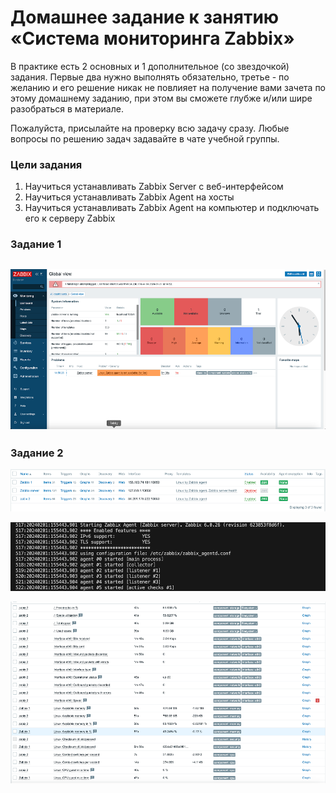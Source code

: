 # Домашнее задание к занятию «Система мониторинга Zabbix»

В практике есть 2 основных и 1 дополнительное (со звездочкой) задания. Первые два нужно выполнять обязательно, третье - по желанию и его решение никак не повлияет на получение вами зачета по этому домашнему заданию, при этом вы сможете глубже и/или шире разобраться в материале. 

Пожалуйста, присылайте на проверку всю задачу сразу. Любые вопросы по решению задач задавайте в чате учебной группы.

### Цели задания
1. Научиться устанавливать Zabbix Server c веб-интерфейсом
2. Научиться устанавливать Zabbix Agent на хосты
3. Научиться устанавливать Zabbix Agent на компьютер и подключать его к серверу Zabbix 


### Задание 1 
![](https://github.com/Vikeltor/HW/blob/main/HW02MON/1-01.png)
---

### Задание 2 
![](https://github.com/Vikeltor/HW/blob/main/HW02MON/2-01.png)

![](https://github.com/Vikeltor/HW/blob/main/HW02MON/2-02.png)

![](https://github.com/Vikeltor/HW/blob/main/HW02MON/2-03.png)
